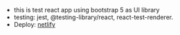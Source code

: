 * this is test react app using bootstrap 5 as UI library
* testing: jest, @testing-library/react, react-test-renderer.
* Deploy: [netlify](https://reacttestwork.netlify.app/)